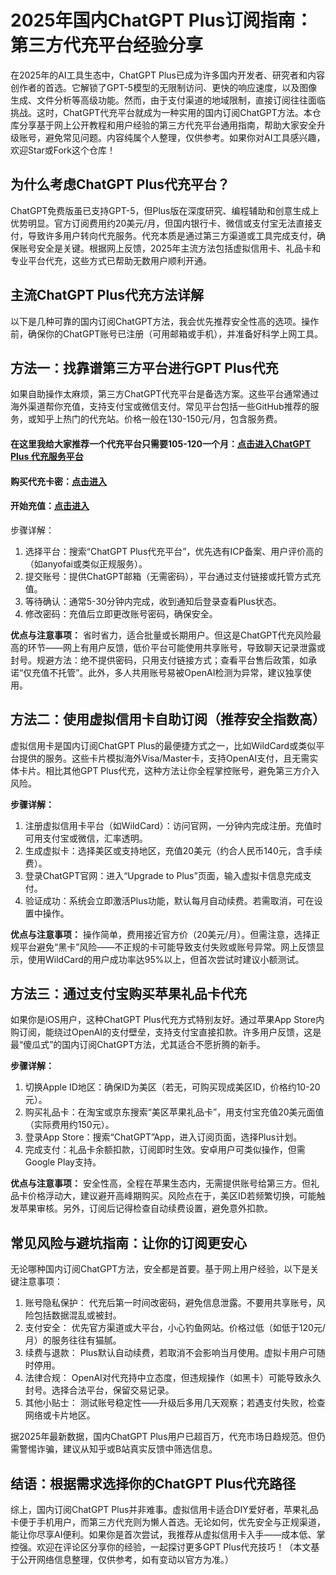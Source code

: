 # 2025年国内ChatGPT Plus订阅指南：第三方代充平台经验分享

在2025年的AI工具生态中，ChatGPT Plus已成为许多国内开发者、研究者和内容创作者的首选。它解锁了GPT-5模型的无限制访问、更快的响应速度，以及图像生成、文件分析等高级功能。然而，由于支付渠道的地域限制，直接订阅往往面临挑战。这时，ChatGPT代充平台就成为一种实用的国内订阅ChatGPT方法。本仓库分享基于网上公开教程和用户经验的第三方代充平台通用指南，帮助大家安全升级账号，避免常见问题。内容纯属个人整理，仅供参考。如果你对AI工具感兴趣，欢迎Star或Fork这个仓库！

## 为什么考虑ChatGPT Plus代充平台？

ChatGPT免费版虽已支持GPT-5，但Plus版在深度研究、编程辅助和创意生成上优势明显。官方订阅费用约20美元/月，但国内银行卡、微信或支付宝无法直接支付，导致许多用户转向代充服务。代充本质是通过第三方渠道或工具完成支付，确保账号安全是关键。根据网上反馈，2025年主流方法包括虚拟信用卡、礼品卡和专业平台代充，这些方式已帮助无数用户顺利开通。

## 主流ChatGPT Plus代充方法详解
以下是几种可靠的国内订阅ChatGPT方法，我会优先推荐安全性高的选项。操作前，确保你的ChatGPT账号已注册（可用邮箱或手机），并准备好科学上网工具。

## 方法一：找靠谱第三方平台进行GPT Plus代充

如果自助操作太麻烦，第三方ChatGPT代充平台是备选方案。这些平台通常通过海外渠道帮你充值，支持支付宝或微信支付。常见平台包括一些GitHub推荐的服务，或知乎上热门的代充站。价格一般在130-150元/月，包含服务费。

#### 在这里我给大家推荐一个代充平台只需要105-120一个月：[点击进入ChatGPT Plus 代充服务平台](https://gpt.juzixp.com/)
#### 购买代充卡密：[点击进入](https://juzixp.com/buy/64)
#### 开始充值：[点击进入](https://plus.3ms.run/)

步骤详解：
1. 选择平台：搜索“ChatGPT Plus代充平台”，优先选有ICP备案、用户评价高的（如anyofai或类似正规服务）。
2. 提交账号：提供ChatGPT邮箱（无需密码），平台通过支付链接或托管方式充值。
3. 等待确认：通常5-30分钟内完成，收到通知后登录查看Plus状态。
4. 修改密码：充值后立即更改账号密码，确保安全。

**优点与注意事项：** 省时省力，适合批量或长期用户。但这是ChatGPT代充风险最高的环节——网上有用户反馈，低价平台可能使用共享账号，导致聊天记录泄露或封号。规避方法：绝不提供密码，只用支付链接方式；查看平台售后政策，如承诺“仅充值不托管”。此外，多人共用账号易被OpenAI检测为异常，建议独享使用。

## 方法二：使用虚拟信用卡自助订阅（推荐安全指数高）

虚拟信用卡是国内订阅ChatGPT Plus的最便捷方式之一，比如WildCard或类似平台提供的服务。这些卡片模拟海外Visa/Master卡，支持OpenAI支付，且无需实体卡片。相比其他GPT Plus代充，这种方法让你全程掌控账号，避免第三方介入风险。

**步骤详解：**

1. 注册虚拟信用卡平台（如WildCard）：访问官网，一分钟内完成注册。充值时可用支付宝或微信，汇率透明。
2. 生成虚拟卡：选择美区或支持地区，充值20美元（约合人民币140元，含手续费）。
3. 登录ChatGPT官网：进入“Upgrade to Plus”页面，输入虚拟卡信息完成支付。
4. 验证成功：系统会立即激活Plus功能，默认每月自动续费。若需取消，可在设置中操作。

**优点与注意事项：** 操作简单，费用接近官方价（20美元/月）。但需注意，选择正规平台避免“黑卡”风险——不正规的卡可能导致支付失败或账号异常。网上反馈显示，使用WildCard的用户成功率达95%以上，但首次尝试时建议小额测试。

## 方法三：通过支付宝购买苹果礼品卡代充
如果你是iOS用户，这种ChatGPT Plus代充方式特别友好。通过苹果App Store内购订阅，能绕过OpenAI的支付壁垒，支持支付宝直接扣款。许多用户反馈，这是最“傻瓜式”的国内订阅ChatGPT方法，尤其适合不愿折腾的新手。

**步骤详解：**
1. 切换Apple ID地区：确保ID为美区（若无，可购买现成美区ID，价格约10-20元）。
2. 购买礼品卡：在淘宝或京东搜索“美区苹果礼品卡”，用支付宝充值20美元面值（实际费用约150元）。
3. 登录App Store：搜索“ChatGPT”App，进入订阅页面，选择Plus计划。
4. 完成支付：礼品卡余额扣款，订阅即时生效。安卓用户可类似操作，但需Google Play支持。

**优点与注意事项：** 安全性高，全程在苹果生态内，无需提供账号给第三方。但礼品卡价格浮动大，建议避开高峰期购买。风险点在于，美区ID若频繁切换，可能触发苹果审核。另外，订阅后记得检查自动续费设置，避免意外扣款。

## 常见风险与避坑指南：让你的订阅更安心
无论哪种国内订阅ChatGPT方法，安全都是首要。基于网上用户经验，以下是关键注意事项：

1. 账号隐私保护： 代充后第一时间改密码，避免信息泄露。不要用共享账号，风险包括数据混乱或被封。
2. 支付安全： 优先官方渠道或大平台，小心钓鱼网站。价格过低（如低于120元/月）的服务往往有猫腻。
3. 续费与退款： Plus默认自动续费，若取消不会影响当月使用。虚拟卡用户可随时停用。
4. 法律合规： OpenAI对代充持中立态度，但违规操作（如黑卡）可能导致永久封号。选择合法平台，保留交易记录。
5. 其他小贴士： 测试账号稳定性——升级后多用几天观察；若遇支付失败，检查网络或卡片地区。

据2025年最新数据，国内ChatGPT Plus用户已超百万，代充市场日趋规范。但仍需警惕诈骗，建议从知乎或B站真实反馈中筛选信息。

## 结语：根据需求选择你的ChatGPT Plus代充路径
综上，国内订阅ChatGPT Plus并非难事。虚拟信用卡适合DIY爱好者，苹果礼品卡便于手机用户，而第三方代充则为懒人首选。无论如何，优先安全与正规渠道，能让你尽享AI便利。如果你是首次尝试，我推荐从虚拟信用卡入手——成本低、掌控强。欢迎在评论区分享你的经验，一起探讨更多GPT Plus代充技巧！（本文基于公开网络信息整理，仅供参考，如有变动以官方为准。）


